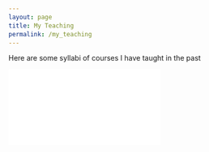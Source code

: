 ```yaml
---
layout: page
title: My Teaching
permalink: /my_teaching
---
```


Here are some syllabi of courses I have taught in the past


![American Government; Summer 2020](Syllabus_Summer_2020.pdf)

